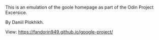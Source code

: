 This is an emulation of the goole homepage as part of the Odin Project Excersice.

By Daniil Plokhikh.

View: https://fandorin949.github.io/google-project/
